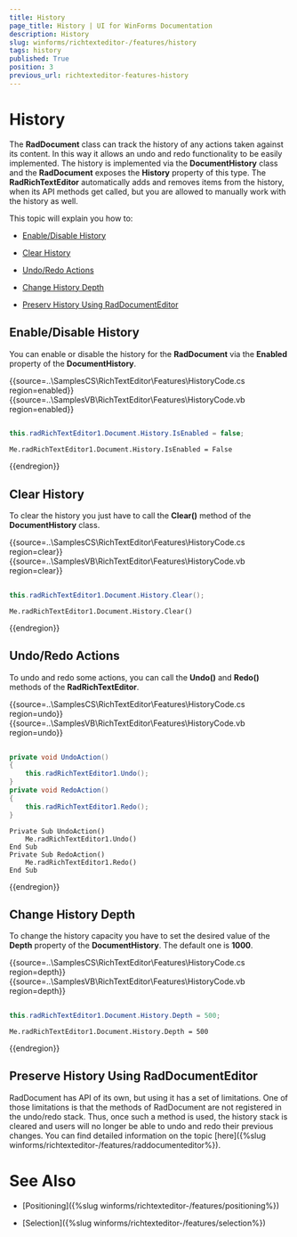 ```yaml
---
title: History
page_title: History | UI for WinForms Documentation
description: History
slug: winforms/richtexteditor-/features/history
tags: history
published: True
position: 3
previous_url: richtexteditor-features-history
---
```


# History



The __RadDocument__ class can track the history of any actions taken against its content. In this way it allows an undo and redo  functionality to be easily implemented. The history is implemented via the __DocumentHistory__ class and the __RadDocument__ exposes the __History__ property of this type. The __RadRichTextEditor__  automatically adds and removes items from the history, when its API methods get called, but you are allowed to manually work with the history as well.
      

This topic will explain you how to:

* [Enable/Disable History](#enable/disable-history)

* [Clear History](#clear-history)

* [Undo/Redo Actions](#undo/redo-actions)

* [Change History Depth](#change-history-depth)

* [Preserv History Using RadDocumentEditor](#preserve-history-using-raddocumenteditor)

## Enable/Disable History

You can enable or disable the history for the __RadDocument__ via the __Enabled__ property of the  __DocumentHistory__.

{{source=..\SamplesCS\RichTextEditor\Features\HistoryCode.cs region=enabled}} 
{{source=..\SamplesVB\RichTextEditor\Features\HistoryCode.vb region=enabled}} 

````C#
            
this.radRichTextEditor1.Document.History.IsEnabled = false;

````
````VB.NET
Me.radRichTextEditor1.Document.History.IsEnabled = False

````

{{endregion}} 


## Clear History

To clear the history you just have to call the __Clear()__ method of the __DocumentHistory__ class.
      
{{source=..\SamplesCS\RichTextEditor\Features\HistoryCode.cs region=clear}} 
{{source=..\SamplesVB\RichTextEditor\Features\HistoryCode.vb region=clear}} 

````C#
            
this.radRichTextEditor1.Document.History.Clear();

````
````VB.NET
Me.radRichTextEditor1.Document.History.Clear()

````

{{endregion}} 




## Undo/Redo Actions

To undo and redo some actions, you can call the __Undo()__ and __Redo()__ methods of the __RadRichTextEditor__.

{{source=..\SamplesCS\RichTextEditor\Features\HistoryCode.cs region=undo}} 
{{source=..\SamplesVB\RichTextEditor\Features\HistoryCode.vb region=undo}} 

````C#
        
private void UndoAction()
{
    this.radRichTextEditor1.Undo();
}
private void RedoAction()
{
    this.radRichTextEditor1.Redo();
}

````
````VB.NET
Private Sub UndoAction()
    Me.radRichTextEditor1.Undo()
End Sub
Private Sub RedoAction()
    Me.radRichTextEditor1.Redo()
End Sub

````

{{endregion}} 




## Change History Depth

To change the history capacity you have to set the desired value of the __Depth__ property of the __DocumentHistory__. The default one is __1000__.

{{source=..\SamplesCS\RichTextEditor\Features\HistoryCode.cs region=depth}} 
{{source=..\SamplesVB\RichTextEditor\Features\HistoryCode.vb region=depth}} 

````C#
        
this.radRichTextEditor1.Document.History.Depth = 500;

````
````VB.NET
Me.radRichTextEditor1.Document.History.Depth = 500

````

{{endregion}} 




## Preserve History Using RadDocumentEditor

RadDocument has API of its own, but using it has a set of limitations. One of those limitations is that the methods of RadDocument are not registered in the undo/redo stack. Thus, once such a method is used, the history stack is cleared and users will no longer be able to undo and redo their previous changes. You can find detailed information on the topic [here]({%slug winforms/richtexteditor-/features/raddocumenteditor%}).
        

# See Also

 * [Positioning]({%slug winforms/richtexteditor-/features/positioning%})

 * [Selection]({%slug winforms/richtexteditor-/features/selection%})
